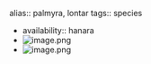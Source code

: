 alias:: palmyra, lontar
tags:: species

- availability:: hanara
- ![image.png](https://peach-geographical-bat-397.mypinata.cloud/ipfs/QmeLJsNYthCcpAEpTLD3XRCXLjcoe4mnYZYEVAHTJKMiDS)
- ![image.png](https://peach-geographical-bat-397.mypinata.cloud/ipfs/QmUJtifDH8cinygTzSVPguSvjQXrcHQ5BfWAN4qheW1Zt6)